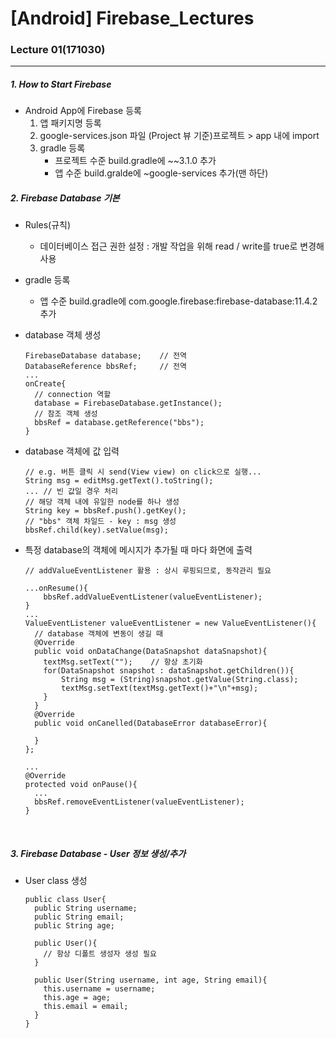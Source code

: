# [Android] Firebase_Lectures
### Lecture 01(171030)
- - -

##### 1. How to Start Firebase
  * Android App에 Firebase 등록
    1. 앱 패키지명 등록
    2. google-services.json 파일 (Project 뷰 기준)프로젝트 > app 내에 import
    3. gradle 등록
        - 프로젝트 수준 build.gradle에 ~~3.1.0 추가
        - 앱 수준 build.gralde에 ~google-services 추가(맨 하단)

##### 2. Firebase Database 기본

  * Rules(규칙)
    - 데이터베이스 접근 권한 설정  : 개발 작업을 위해 read / write를 true로 변경해 사용

  * gradle 등록
    - 앱 수준 build.gradle에 com.google.firebase:firebase-database:11.4.2 추가

  * database 객체 생성
    ```
    FirebaseDatabase database;    // 전역
    DatabaseReference bbsRef;     // 전역
    ...
    onCreate{
      // connection 역할
      database = FirebaseDatabase.getInstance();
      // 참조 객체 생성
      bbsRef = database.getReference("bbs");
    }
    ```

  * database 객체에 값 입력
    ```
    // e.g. 버튼 클릭 시 send(View view) on click으로 실행...
    String msg = editMsg.getText().toString();
    ... // 빈 값일 경우 처리
    // 해당 객체 내에 유일한 node를 하나 생성
    String key = bbsRef.push().getKey();
    // "bbs" 객체 차일드 - key : msg 생성
    bbsRef.child(key).setValue(msg);
    ```
  * 특정 database의 객체에 메시지가 추가될 때 마다 화면에 출력
    ```
    // addValueEventListener 활용 : 상시 루핑되므로, 동작관리 필요

    ...onResume(){
        bbsRef.addValueEventListener(valueEventListener);
    }
    ...
    ValueEventListener valueEventListener = new ValueEventListener(){
      // database 객체에 변동이 생길 때
      @Override
      public void onDataChange(DataSnapshot dataSnapshot){
        textMsg.setText("");    // 항상 초기화
        for(DataSnapshot snapshot : dataSnapshot.getChildren()){
            String msg = (String)snapshot.getValue(String.class);
            textMsg.setText(textMsg.getText()+"\n"+msg);
        }
      }
      @Override
      public void onCanelled(DatabaseError databaseError){

      }
    };

    ...
    @Override
    protected void onPause(){
      ...
      bbsRef.removeEventListener(valueEventListener);
    }
    ```

    <br>

##### 3. Firebase Database - User 정보 생성/추가
  * User class 생성
    ```
    public class User{
      public String username;
      public String email;
      public String age;

      public User(){
        // 항상 디폴트 생성자 생성 필요
      }

      public User(String username, int age, String email){
        this.username = username;
        this.age = age;
        this.email = email;
      }
    }
    ```

  
